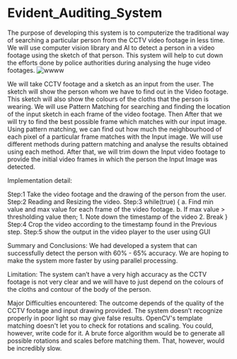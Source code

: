# Evident_Auditing_System
The purpose of developing this system is to computerize the traditional way of searching a particular person from the CCTV video footage in less time. 
We will use computer vision library and AI to detect a person in a video footage using the sketch of that person. 
This system will help to cut down the efforts done by police authorities during analysing the huge video footages. 
![wwww](https://user-images.githubusercontent.com/73888467/191596541-8960927d-7cf0-43e4-818d-53853fee399b.png)

We will take CCTV footage and a sketch as an input from the user. The sketch will show the person whom we have to find out in the Video footage. This sketch will also show the colours of the cloths that the person is wearing.
We will use Pattern Matching for searching and finding the location of the input sketch in each frame of the video footage. Then After that we will try to find the best possible frame which matches with our input image.
Using pattern matching, we can find out how much the neighbourhood of each pixel of a particular frame matches with the Input image.
We will use different methods during pattern matching and analyse the results obtained using each method.
After that, we will trim down the Input video footage to provide the initial video frames in which the person the Input Image was detected. 

Implementation detail:

Step:1 Take the video footage and the drawing of the person from
            the user. 
Step:2 Reading and Resizing the video.
Step:3 while(true) {
a. Find min value and max value for each frame of the video footage.
b. If max value > thresholding value then;
	1.  Note down the timestamp of the video
	2.  Break
}
Step:4 Crop the video according to the timestamp found in the
           Previous step.
Step:5 show the output in the video player to the user using GUI

Summary and Conclusions:
We had developed a system that can successfully detect the person with 60% - 65% accuracy.
We are hoping to make the system more faster by using parallel processing.

Limitation:
     	The system can’t have a very high accuracy as the CCTV footage is not very clear and we will have to just depend on the colours of the cloths and 	contour of the body of the person.
 
Major Difficulties encountered:
The outcome depends of the quality of the CCTV footage and input drawing provided. 
The system doesn’t recognize properly in poor light so may give false results.
OpenCV's template matching doesn't let you to check for rotations and scaling. You could, however, write code for it. A brute force algorithm would be to generate all possible rotations and scales before matching them. That, however, would be incredibly slow. 




